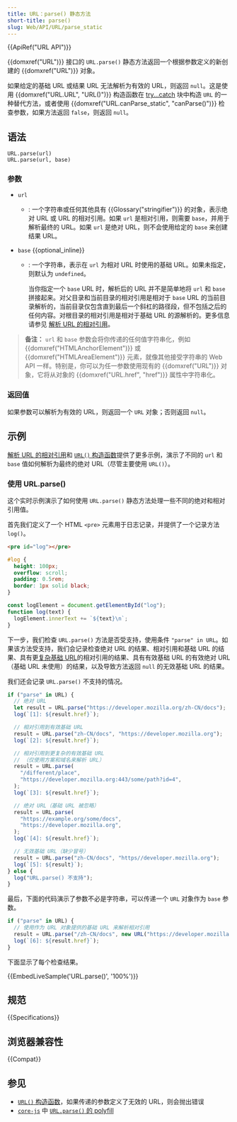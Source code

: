```yaml
---
title: URL：parse() 静态方法
short-title: parse()
slug: Web/API/URL/parse_static
---
```


{{ApiRef("URL API")}}

{{domxref("URL")}} 接口的 `URL.parse()` 静态方法返回一个根据参数定义的新创建的 {{domxref("URL")}} 对象。

如果给定的基础 URL 或结果 URL 无法解析为有效的 URL，则返回 `null`。这是使用 {{domxref("URL.URL", "URL()")}} 构造函数在 [try...catch](/zh-CN/docs/Web/JavaScript/Reference/Statements/try...catch) 块中构造 `URL` 的一种替代方法，或者使用 {{domxref("URL.canParse_static", "canParse()")}} 检查参数，如果方法返回 `false`，则返回 `null`。

## 语法

```js-nolint
URL.parse(url)
URL.parse(url, base)
```

### 参数

- `url`
  - : 一个字符串或任何其他具有 {{Glossary("stringifier")}} 的对象，表示绝对 URL 或 URL 的相对引用。如果 `url` 是相对引用，则需要 `base`，并用于解析最终的 URL。如果 `url` 是绝对 URL，则不会使用给定的 `base` 来创建结果 URL。
- `base` {{optional_inline}}

  - : 一个字符串，表示在 `url` 为相对 URL 时使用的基础 URL。如果未指定，则默认为 `undefined`。

    当你指定一个 `base` URL 时，解析后的 URL 并不是简单地将 `url` 和 `base` 拼接起来。对父目录和当前目录的相对引用是相对于 `base` URL 的当前目录解析的，当前目录仅包含直到最后一个斜杠的路径段，但不包括之后的任何内容。对根目录的相对引用是相对于基础 URL 的源解析的。更多信息请参见 [解析 URL 的相对引用](/zh-CN/docs/Web/API/URL_API/Resolving_relative_references)。

> **备注：** `url` 和 `base` 参数会将你传递的任何值字符串化，例如 {{domxref("HTMLAnchorElement")}} 或 {{domxref("HTMLAreaElement")}} 元素，就像其他接受字符串的 Web API 一样。特别是，你可以为任一参数使用现有的 {{domxref("URL")}} 对象，它将从对象的 {{domxref("URL.href", "href")}} 属性中字符串化。

### 返回值

如果参数可以解析为有效的 URL，则返回一个 `URL` 对象；否则返回 `null`。

## 示例

[解析 URL 的相对引用](/zh-CN/docs/Web/API/URL_API/Resolving_relative_references)和 [`URL()` 构造函数](/zh-CN/docs/Web/API/URL/URL#示例)提供了更多示例，演示了不同的 `url` 和 `base` 值如何解析为最终的绝对 URL（尽管主要使用 `URL()`）。

### 使用 URL.parse()

这个实时示例演示了如何使用 `URL.parse()` 静态方法处理一些不同的绝对和相对引用值。

首先我们定义了一个 HTML `<pre>` 元素用于日志记录，并提供了一个记录方法 `log()`。

```html
<pre id="log"></pre>
```

```css
#log {
  height: 100px;
  overflow: scroll;
  padding: 0.5rem;
  border: 1px solid black;
}
```

```js hidden
const logElement = document.getElementById("log");
function log(text) {
  logElement.innerText += `${text}\n`;
}
```

下一步，我们检查 `URL.parse()` 方法是否受支持，使用条件 `"parse" in URL`。如果该方法受支持，我们会记录检查绝对 URL 的结果、相对引用和基础 URL 的结果、具有更[复杂基础 URL](/zh-CN/docs/Web/API/URL_API/Resolving_relative_references)的相对引用的结果、具有有效基础 URL 的有效绝对 URL（基础 URL 未使用）的结果，以及导致方法返回 `null` 的无效基础 URL 的结果。

我们还会记录 `URL.parse()` 不支持的情况。

```js
if ("parse" in URL) {
  // 绝对 URL
  let result = URL.parse("https://developer.mozilla.org/zh-CN/docs");
  log(`[1]: ${result.href}`);

  // 相对引用到有效基础 URL
  result = URL.parse("zh-CN/docs", "https://developer.mozilla.org");
  log(`[2]: ${result.href}`);

  // 相对引用到更复杂的有效基础 URL
  // （仅使用方案和域名来解析 URL）
  result = URL.parse(
    "/different/place",
    "https://developer.mozilla.org:443/some/path?id=4",
  );
  log(`[3]: ${result.href}`);

  // 绝对 URL（基础 URL 被忽略）
  result = URL.parse(
    "https://example.org/some/docs",
    "https://developer.mozilla.org",
  );
  log(`[4]: ${result.href}`);

  // 无效基础 URL（缺少冒号）
  result = URL.parse("zh-CN/docs", "https//developer.mozilla.org");
  log(`[5]: ${result}`);
} else {
  log("URL.parse() 不支持");
}
```

最后，下面的代码演示了参数不必是字符串，可以传递一个 `URL` 对象作为 `base` 参数。

```js
if ("parse" in URL) {
  // 使用作为 URL 对象提供的基础 URL 来解析相对引用
  result = URL.parse("/zh-CN/docs", new URL("https://developer.mozilla.org/"));
  log(`[6]: ${result.href}`);
}
```

下面显示了每个检查结果。

{{EmbedLiveSample('URL.parse()', '100%')}}

## 规范

{{Specifications}}

## 浏览器兼容性

{{Compat}}

## 参见

- [`URL()` 构造函数](/zh-CN/docs/Web/API/URL/URL)，如果传递的参数定义了无效的 URL，则会抛出错误
- [`core-js`](https://github.com/zloirock/core-js) 中 [`URL.parse()` 的 polyfill](https://github.com/zloirock/core-js#url-and-urlsearchparams)

